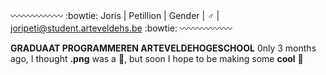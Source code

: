 

:wavy_dash::wavy_dash::wavy_dash::wavy_dash::wavy_dash::wavy_dash:
:bowtie: Joris | Petillion 
| Gender | :male_sign:
| joripeti@student.arteveldehs.be :bowtie:
:wavy_dash::wavy_dash::wavy_dash::wavy_dash::wavy_dash::wavy_dash:

**GRADUAAT PROGRAMMEREN ARTEVELDEHOGESCHOOL**
0nly 3 months ago, I thought **.png** was a :penguin:, but soon I hope to be making some **cool** :poop: